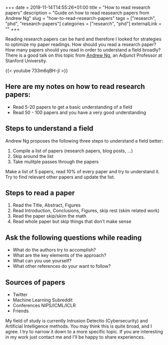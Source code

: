 +++ 
date = 2019-11-14T14:55:26+01:00
title = "How to read research papers"
description = "Guide on how to read reasearch papers from Andrew Ng"
slug = "how-to-read-research-papers" 
tags = ["research", "phd", "research-papers"]
categories = ["research", "phd"]
externalLink = ""
+++

Reading research papers can be hard and therefore I looked for strategies to optimize my paper readings. How should you read a research paper? How many papers should you read in order to understand a field broadly? There is a good talk on this topic from [Andrew Ng](https://en.wikipedia.org/wiki/Andrew_Ng), an Adjunct Professor at Stanford University. 

{{< youtube 733m6qBH-jI >}}

## Here are my notes on how to read research papers:

- Read 5-20 papers to get a basic understanding of a field
- Read 50 - 100 papers and you have a very good understanding

## Steps to understand a field

Andrew Ng proposes the following three steps to understand a field better:

1. Compile a list of papers (research papers, blog posts, ...)
2. Skip around the list
3. Take mulitple passes through the papers

Make a list of 5 papers, read 10% of every paper and try to understand it. Try to find relevant other papers and update the list.

## Steps to read a paper

1. Read the Title, Abstract, Figures
2. Read Introduction, Conclusions, Figures, skip rest (skim related work)
3. Read the paper skip/skim the math
4. Read whole paper but skip things that don't make sense

## Ask the following questions while reading
- What do the authors try to accomplish?
- What are the key elements of the approach?
- What can you use yourself?
- What other references do your want to follow?

## Sources of papers
- Twitter
- Machine Learning Subreddit
- Conferences NIPS/ICML/ICLR
- Friends

My field of study is currently Intrusion Detectio (Cybersecurity) and Artificial Intelligence methods. You may think this is quite broad, and I agree. I try to narrow it down to a more specific topic. If you are interesting in my work just contact me and I'll be happy to share experiences.